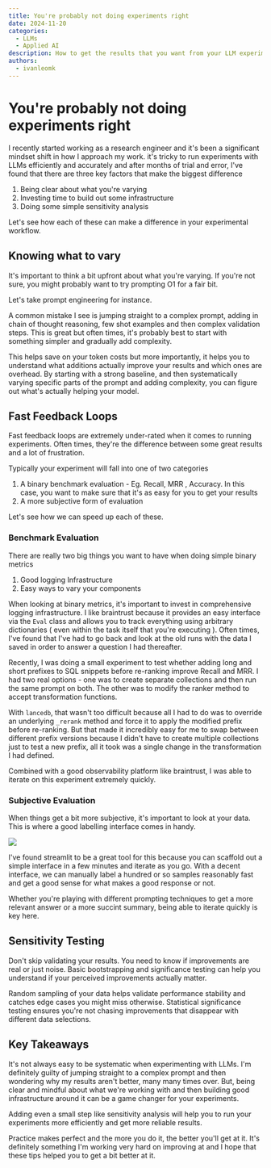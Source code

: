 ```yaml
---
title: You're probably not doing experiments right
date: 2024-11-20
categories:
  - LLMs
  - Applied AI
description: How to get the results that you want from your LLM experiments
authors:
  - ivanleomk
---
```


# You're probably not doing experiments right

I recently started working as a research engineer and it's been a significant mindset shift in how I approach my work. it's tricky to run experiments with LLMs efficiently and accurately and after months of trial and error, I've found that there are three key factors that make the biggest difference

1. Being clear about what you're varying
2. Investing time to build out some infrastructure
3. Doing some simple sensitivity analysis

Let's see how each of these can make a difference in your experimental workflow.

<!-- more -->

## Knowing what to vary

It's important to think a bit upfront about what you're varying. If you're not sure, you might probably want to try prompting O1 for a fair bit.

Let's take prompt engineering for instance.

A common mistake I see is jumping straight to a complex prompt, adding in chain of thought reasoning, few shot examples and then complex validation steps. This is great but often times, it's probably best to start with something simpler and gradually add complexity.

This helps save on your token costs but more importantly, it helps you to understand what additions actually improve your results and which ones are overhead. By starting with a strong baseline, and then systematically varying specific parts of the prompt and adding complexity, you can figure out what's actually helping your model.

## Fast Feedback Loops

Fast feedback loops are extremely under-rated when it comes to running experiments. Often times, they're the difference between some great results and a lot of frustration.

Typically your experiment will fall into one of two categories

1. A binary benchmark evaluation - Eg. Recall, MRR , Accuracy. In this case, you want to make sure that it's as easy for you to get your results
2. A more subjective form of evaluation

Let's see how we can speed up each of these.

### Benchmark Evaluation

There are really two big things you want to have when doing simple binary metrics

1. Good logging Infrastructure
2. Easy ways to vary your components

When looking at binary metrics, it's important to invest in comprehensive logging infrastructure. I like braintrust because it provides an easy interface via the `Eval` class and allows you to track everything using arbitrary dictionaries ( even within the task itself that you're executing ). Often times, I've found that I've had to go back and look at the old runs with the data I saved in order to answer a question I had thereafter.

Recently, I was doing a small experiment to test whether adding long and short prefixes to SQL snippets before re-ranking improve Recall and MRR. I had two real options - one was to create separate collections and then run the same prompt on both. The other was to modify the ranker method to accept transformation functions.

With `lancedb`, that wasn't too difficult because all I had to do was to override an underlying `_rerank` method and force it to apply the modified prefix before re-ranking. But that made it incredibly easy for me to swap between different prefix versions because I didn't have to create multiple collections just to test a new prefix, all it took was a single change in the transformation I had defined.

Combined with a good observability platform like braintrust, I was able to iterate on this experiment extremely quickly.

### Subjective Evaluation

When things get a bit more subjective, it's important to look at your data. This is where a good labelling interface comes in handy.

![](./images/labelling.gif)

I've found streamlit to be a great tool for this because you can scaffold out a simple interface in a few minutes and iterate as you go. With a decent interface, we can manually label a hundred or so samples reasonably fast and get a good sense for what makes a good response or not.

Whether you're playing with different prompting techniques to get a more relevant answer or a more succint summary, being able to iterate quickly is key here.

## Sensitivity Testing

Don't skip validating your results. You need to know if improvements are real or just noise. Basic bootstrapping and significance testing can help you understand if your perceived improvements actually matter.

Random sampling of your data helps validate performance stability and catches edge cases you might miss otherwise. Statistical significance testing ensures you're not chasing improvements that disappear with different data selections.

## Key Takeaways

It's not always easy to be systematic when experimenting with LLMs. I'm definitely guilty of jumping straight to a complex prompt and then wondering why my results aren't better, many many times over. But, being clear and mindful about what we're working with and then building good infrastructure around it can be a game changer for your experiments.

Adding even a small step like sensitivity analysis will help you to run your experiments more efficiently and get more reliable results.

Practice makes perfect and the more you do it, the better you'll get at it. It's definitely something I'm working very hard on improving at and I hope that these tips helped you to get a bit better at it.
